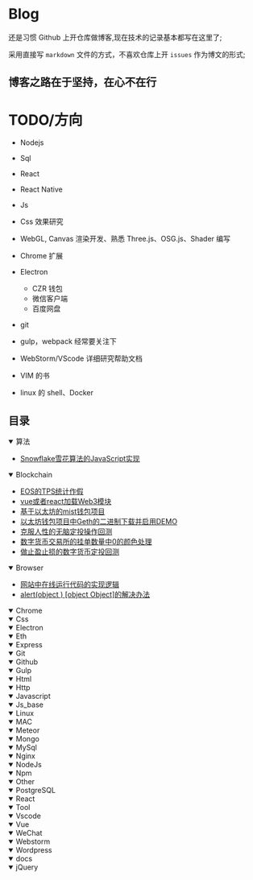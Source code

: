 # Blog

还是习惯 Github 上开仓库做博客,现在技术的记录基本都写在这里了;

采用直接写 `markdown` 文件的方式，不喜欢仓库上开 `issues` 作为博文的形式;

## 博客之路在于坚持，在心不在行

# TODO/方向

- Nodejs
- Sql
- React
- React Native
- Js
- Css 效果研究
- WebGL, Canvas 渲染开发、熟悉 Three.js、OSG.js、Shader 编写
- Chrome 扩展
- Electron

  - CZR 钱包
  - 微信客户端
  - 百度网盘

- git
- gulp，webpack 经常要关注下
- WebStorm/VScode 详细研究帮助文档
- VIM 的书
- linux 的 shell、Docker

## 目录

<details open>
<summary>算法</summary>
<ul>
    <li><a href="./docs/count/Snowflake雪花算法的JavaScript实现.md">Snowflake雪花算法的JavaScript实现</a></li>
<ul>
</details>

<details open>
<summary>Blockchain</summary>
<ul>
    <li><a href="./docs/blockchain/EOS的TPS统计作假.md">EOS的TPS统计作假</a></li>
    <li><a href="./docs/blockchain/vue或者react加载Web3模块.md">vue或者react加载Web3模块</a></li>
    <li><a href="./docs/blockchain/基于以太坊的mist钱包项目.md">基于以太坊的mist钱包项目</a></li>
    <li><a href="./docs/blockchain/以太坊钱包项目中Geth的二进制下载并启用DEMO.md">以太坊钱包项目中Geth的二进制下载并启用DEMO</a></li>
    <li><a href="./docs/blockchain/克服人性的无脑定投操作回测.md">克服人性的无脑定投操作回测</a></li>
    <li><a href="./docs/blockchain/数字货币交易所的挂单数量中0的颜色处理.md">数字货币交易所的挂单数量中0的颜色处理</a></li>
    <li><a href="./docs/blockchain/做止盈止损的数字货币定投回测.md">做止盈止损的数字货币定投回测</a></li>
<ul>
</details>

<details open>
<summary>Browser</summary>
<ul>
    <li><a href="./docs/browser/网站中在线运行代码的实现逻辑.md">网站中在线运行代码的实现逻辑</a></li>
    <li><a href="./docs/browser/alert-object解决办法.md">alert(object ) [object Object]的解决办法</a></li>
<ul>
</details>

<details open>
<summary>Chrome</summary>
</details>

<details open>
<summary>Css</summary>
</details>

<details open>
<summary>Electron</summary>
</details>

<details open>
<summary>Eth</summary>
</details>

<details open>
<summary>Express</summary>
</details>

<details open>
<summary>Git</summary>
</details>

<details open>
<summary>Github</summary>
</details>

<details open>
<summary>Gulp</summary>
</details>

<details open>
<summary>Html</summary>
</details>

<details open>
<summary>Http</summary>
</details>

<details open>
<summary>Javascript</summary>
</details>

<details open>
<summary>Js_base</summary>
</details>

<details open>
<summary>Linux</summary>
</details>

<details open>
<summary>MAC</summary>
</details>

<details open>
<summary>Meteor</summary>
</details>

<details open>
<summary>Mongo</summary>
</details>

<details open>
<summary>MySql</summary>
</details>

<details open>
<summary>Nginx</summary>
</details>

<details open>
<summary>NodeJs</summary>
</details>

<details open>
<summary>Npm</summary>
</details>

<details open>
<summary>Other</summary>
</details>

<details open>
<summary>PostgreSQL</summary>
</details>

<details open>
<summary>React</summary>
</details>

<details open>
<summary>Tool</summary>
</details>

<details open>
<summary>Vscode</summary>
</details>

<details open>
<summary>Vue</summary>
</details>

<details open>
<summary>WeChat</summary>
</details>

<details open>
<summary>Webstorm</summary>
</details>

<details open>
<summary>Wordpress</summary>
</details>

<details open>
<summary>docs</summary>
</details>

<details open>
<summary>jQuery</summary>
</details>
